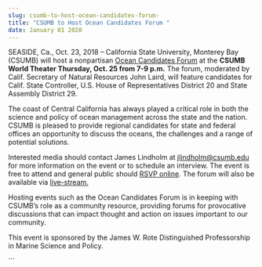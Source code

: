 ```yaml
---
slug: csumb-to-host-ocean-candidates-forum-
title: "CSUMB to Host Ocean Candidates Forum "
date: January 01 2020
---
```


 
<p>
  SEASIDE, Ca., Oct. 23, 2018 – California State University, Monterey Bay
  (CSUMB) will host a nonpartisan
  <a
    href="https://csumb.edu/marinescience/ocean-candidates-forum-2018"
    target="_blank"
    data-saferedirecturl="https://www.google.com/url?q=https://csumb.edu/marinescience/ocean-candidates-forum-2018&amp;source=gmail&amp;ust=1540422425895000&amp;usg=AFQjCNF66Fr3bVauFyO4W50Rmv08VFGdAw"
    >Ocean Candidates Forum</a
  >
  at the <b>CSUMB World Theater Thursday, Oct. 25 from 7-9 p.m.</b> The forum,
  moderated by Calif. Secretary of Natural Resources John Laird, will feature
  candidates for Calif. State Controller, U.S. House of Representatives District
  20 and State Assembly District 29.
</p>
<p>
  The coast of Central California has always played a critical role in both the
  science and policy of ocean management across the state and the nation. CSUMB
  is pleased to provide regional candidates for state and federal offices an
  opportunity to discuss the oceans, the challenges and a range of potential
  solutions.
</p>
<p>
  Interested media should contact James Lindholm at
  <a href="mailto:jlindholm@csumb.edu" target="_blank">jlindholm@csumb.edu</a>
  for more information on the event or to schedule an interview. The event is
  free to attend and general public should
  <a
    href="https://docs.google.com/forms/d/e/1FAIpQLSery7LUYewMTTL1gwUxbaLHY8suzMTWRtQr81BtxIxb0J25SA/viewform"
    target="_blank"
    data-saferedirecturl="https://www.google.com/url?q=https://docs.google.com/forms/d/e/1FAIpQLSery7LUYewMTTL1gwUxbaLHY8suzMTWRtQr81BtxIxb0J25SA/viewform&amp;source=gmail&amp;ust=1540422425895000&amp;usg=AFQjCNHtqjH3GNXjqDRV_2d8m29B0bG7Tg"
    >RSVP online</a
  >. The forum will also be available via
  <a
    href="https://www.youtube.com/watch?v=YKcz28mUOZc"
    target="_blank"
    data-saferedirecturl="https://www.google.com/url?q=https://www.youtube.com/watch?v%3DYKcz28mUOZc&amp;source=gmail&amp;ust=1540422425895000&amp;usg=AFQjCNHNjbgNQLLqhQCBKIIL_uGaw0tWnA"
    >live-stream.
  </a>
</p>
<p>
  Hosting events such as the Ocean Candidates Forum is in keeping with CSUMB’s
  role as a community resource, providing forums for provocative discussions
  that can impact thought and action on issues important to our community.
</p>
<p>
  This event is sponsored by the James W. Rote Distinguished Professorship in
  Marine Science and Policy.
</p>
```
